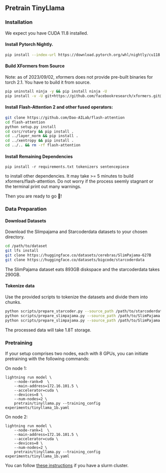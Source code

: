 ## Pretrain TinyLlama

### Installation
We expect you have CUDA 11.8 installed.
#### Install Pytorch Nightly.
```bash
pip install --index-url https://download.pytorch.org/whl/nightly/cu118 --pre 'torch>=2.1.0dev'
```
#### Build XFormers from Source
Note: as of 2023/09/02, xformers does not provide pre-built binaries for torch 2.1. You have to build it from source.
```bash
pip uninstall ninja -y && pip install ninja -U
pip install -v -U git+https://github.com/facebookresearch/xformers.git@main#egg=xformers
```


#### Install Flash-Attention 2 and other fused operators:
```bash
git clone https://github.com/Dao-AILab/flash-attention
cd flash-attention
python setup.py install
cd csrc/rotary && pip install .
cd ../layer_norm && pip install .
cd ../xentropy && pip install .
cd ../.. && rm -rf flash-attention
```
#### Install Remaining Dependencies
```
pip install -r requirements.txt tokenizers sentencepiece
```
to install other dependencies.
It may take >= 5 minutes to build xformers/flash-attention. Do not worry if the process seemly stagnant or the terminal print out many warnings.

Then you are ready to go 🎉!

### Data Preparation

#### Download Datasets
Download the Slimpajama and Starcoderdata datasets to your chosen directory.
```bash
cd /path/to/dataset
git lfs install
git clone https://huggingface.co/datasets/cerebras/SlimPajama-627B
git clone https://huggingface.co/datasets/bigcode/starcoderdata
```
The SlimPajama dataset eats 893GB diskspace and the starcoderdata takes 290GB.

#### Tokenize data
Use the provided scripts to tokenize the datasets and divide them into chunks.
```bash
python scripts/prepare_starcoder.py --source_path /path/to/starcoderdata/ --tokenizer_path data/llama --destination_path data/slim_star_combined --split train --percentage 1.0
python scripts/prepare_slimpajama.py --source_path /path/to/SlimPajama --tokenizer_path data/llama  --destination_path data/slim_star_combined --split validation --percentage 1.0
python scripts/prepare_slimpajama.py --source_path /path/to/SlimPajama --tokenizer_path data/llama  --destination_path data/slim_star_combined --split train --percentage 1.0
```
The processed data will take 1.8T storage.

### Pretraining
If your setup comprises two nodes, each with 8 GPUs, you can initiate pretraining with the following commands:

On node 1:
```
lightning run model \
    --node-rank=0  \
    --main-address=172.16.101.5 \
    --accelerator=cuda \
    --devices=8 \
    --num-nodes=2 \
    pretrain/tinyllama.py --training_config experiments/tinyllama_1b.yaml
```
On node 2:
```
lightning run model \
    --node-rank=1  \
    --main-address=172.16.101.5 \
    --accelerator=cuda \
    --devices=8 \
    --num-nodes=2 \
    pretrain/tinyllama.py --training_config experiments/tinyllama_1b.yaml
```
You can follow [these instructions](https://lightning.ai/docs/fabric/stable/guide/multi_node/slurm.html) if you have a slurm cluster.

